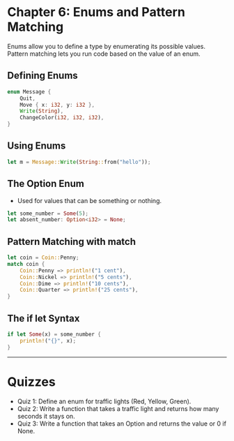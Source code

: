 # Chapter 6: Enums and Pattern Matching

Enums allow you to define a type by enumerating its possible values. Pattern matching lets you run code based on the value of an enum.

## Defining Enums
```rust
enum Message {
    Quit,
    Move { x: i32, y: i32 },
    Write(String),
    ChangeColor(i32, i32, i32),
}
```

## Using Enums
```rust
let m = Message::Write(String::from("hello"));
```

## The Option Enum
- Used for values that can be something or nothing.
```rust
let some_number = Some(5);
let absent_number: Option<i32> = None;
```

## Pattern Matching with match
```rust
let coin = Coin::Penny;
match coin {
    Coin::Penny => println!("1 cent"),
    Coin::Nickel => println!("5 cents"),
    Coin::Dime => println!("10 cents"),
    Coin::Quarter => println!("25 cents"),
}
```

## The if let Syntax
```rust
if let Some(x) = some_number {
    println!("{}", x);
}
```

---

# Quizzes
- Quiz 1: Define an enum for traffic lights (Red, Yellow, Green).
- Quiz 2: Write a function that takes a traffic light and returns how many seconds it stays on.
- Quiz 3: Write a function that takes an Option<i32> and returns the value or 0 if None.
